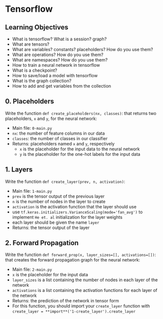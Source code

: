 # Tensorflow

## Learning Objectives

- What is tensorflow?
  What is a session? graph?
- What are tensors?
- What are variables? constants? placeholders? How do you use them?
- What are operations? How do you use them?
- What are namespaces? How do you use them?
- How to train a neural network in tensorflow
- What is a checkpoint?
- How to save/load a model with tensorflow
- What is the graph collection?
- How to add and get variables from the collection

## 0. Placeholders

Write the function `def create_placeholders(nx, classes)`: that returns two placeholders, `x` and `y`, for the neural network:

- Main file: `0-main.py`
- `nx`: the number of feature columns in our data
- `classes`: the number of classes in our classifier
- Returns: placeholders named `x` and `y`, respectively
  - `x` is the placeholder for the input data to the neural network
  - `y` is the placeholder for the one-hot labels for the input data

## 1. Layers

Write the function `def create_layer(prev, n, activation)`:

- Main file: `1-main.py`
- `prev` is the tensor output of the previous layer
- `n` is the number of nodes in the layer to create
- `activation` is the activation function that the layer should use
- use `tf.keras.initializers.VarianceScaling(mode='fan_avg')` to implement `He et. al` initialization for the layer weights
- each layer should be given the name `layer`
- Returns: the tensor output of the layer

## 2. Forward Propagation

Write the function `def forward_prop(x, layer_sizes=[], activations=[])`: that creates the forward propagation graph for the neural network:

- Main file: `2-main.py`
- `x` is the placeholder for the input data
- `layer_sizes` is a list containing the number of nodes in each layer of the network
- `activations` is a list containing the activation functions for each layer of the network
- Returns: the prediction of the network in tensor form
- For this function, you should import your `create_layer` function with `create_layer = **import**('1-create_layer').create_layer`
